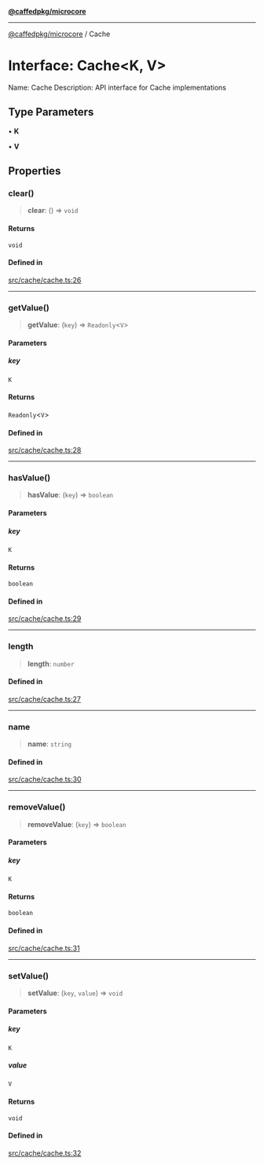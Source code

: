[**@caffedpkg/microcore**](../README.md)

***

[@caffedpkg/microcore](../globals.md) / Cache

# Interface: Cache\<K, V\>

Name:  Cache
Description:  API interface for Cache implementations

## Type Parameters

• **K**

• **V**

## Properties

### clear()

> **clear**: () => `void`

#### Returns

`void`

#### Defined in

[src/cache/cache.ts:26](https://github.com/caffed/microcore/blob/3444f5042af4893783a848f270124aa74f8db032/src/cache/cache.ts#L26)

***

### getValue()

> **getValue**: (`key`) => `Readonly`\<`V`\>

#### Parameters

##### key

`K`

#### Returns

`Readonly`\<`V`\>

#### Defined in

[src/cache/cache.ts:28](https://github.com/caffed/microcore/blob/3444f5042af4893783a848f270124aa74f8db032/src/cache/cache.ts#L28)

***

### hasValue()

> **hasValue**: (`key`) => `boolean`

#### Parameters

##### key

`K`

#### Returns

`boolean`

#### Defined in

[src/cache/cache.ts:29](https://github.com/caffed/microcore/blob/3444f5042af4893783a848f270124aa74f8db032/src/cache/cache.ts#L29)

***

### length

> **length**: `number`

#### Defined in

[src/cache/cache.ts:27](https://github.com/caffed/microcore/blob/3444f5042af4893783a848f270124aa74f8db032/src/cache/cache.ts#L27)

***

### name

> **name**: `string`

#### Defined in

[src/cache/cache.ts:30](https://github.com/caffed/microcore/blob/3444f5042af4893783a848f270124aa74f8db032/src/cache/cache.ts#L30)

***

### removeValue()

> **removeValue**: (`key`) => `boolean`

#### Parameters

##### key

`K`

#### Returns

`boolean`

#### Defined in

[src/cache/cache.ts:31](https://github.com/caffed/microcore/blob/3444f5042af4893783a848f270124aa74f8db032/src/cache/cache.ts#L31)

***

### setValue()

> **setValue**: (`key`, `value`) => `void`

#### Parameters

##### key

`K`

##### value

`V`

#### Returns

`void`

#### Defined in

[src/cache/cache.ts:32](https://github.com/caffed/microcore/blob/3444f5042af4893783a848f270124aa74f8db032/src/cache/cache.ts#L32)
